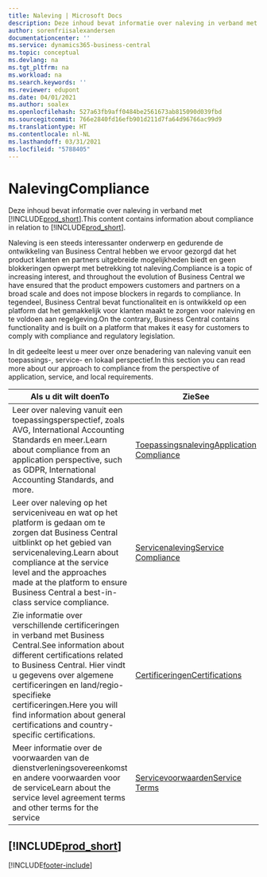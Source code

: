 ```yaml
---
title: Naleving | Microsoft Docs
description: Deze inhoud bevat informatie over naleving in verband met Business Central.
author: sorenfriisalexandersen
documentationcenter: ''
ms.service: dynamics365-business-central
ms.topic: conceptual
ms.devlang: na
ms.tgt_pltfrm: na
ms.workload: na
ms.search.keywords: ''
ms.reviewer: edupont
ms.date: 04/01/2021
ms.author: soalex
ms.openlocfilehash: 527a63fb9aff0484be2561673ab815090d039fbd
ms.sourcegitcommit: 766e2840fd16efb901d211d7fa64d96766ac99d9
ms.translationtype: HT
ms.contentlocale: nl-NL
ms.lasthandoff: 03/31/2021
ms.locfileid: "5788405"
---
```

# <a name="compliance"></a><span data-ttu-id="e44fc-103">Naleving</span><span class="sxs-lookup"><span data-stu-id="e44fc-103">Compliance</span></span>

<span data-ttu-id="e44fc-104">Deze inhoud bevat informatie over naleving in verband met [!INCLUDE[prod_short](../includes/prod_short.md)].</span><span class="sxs-lookup"><span data-stu-id="e44fc-104">This content contains information about compliance in relation to [!INCLUDE[prod_short](../includes/prod_short.md)].</span></span>  

<span data-ttu-id="e44fc-105">Naleving is een steeds interessanter onderwerp en gedurende de ontwikkeling van Business Central hebben we ervoor gezorgd dat het product klanten en partners uitgebreide mogelijkheden biedt en geen blokkeringen opwerpt met betrekking tot naleving.</span><span class="sxs-lookup"><span data-stu-id="e44fc-105">Compliance is a topic of increasing interest, and throughout the evolution of Business Central we have ensured that the product empowers customers and partners on a broad scale and does not impose blockers in regards to compliance.</span></span> <span data-ttu-id="e44fc-106">In tegendeel, Business Central bevat functionaliteit en is ontwikkeld op een platform dat het gemakkelijk voor klanten maakt te zorgen voor naleving en te voldoen aan regelgeving.</span><span class="sxs-lookup"><span data-stu-id="e44fc-106">On the contrary, Business Central contains functionality and is built on a platform that makes it easy for customers to comply with compliance and regulatory legislation.</span></span>

<span data-ttu-id="e44fc-107">In dit gedeelte leest u meer over onze benadering van naleving vanuit een toepassings-, service- en lokaal perspectief.</span><span class="sxs-lookup"><span data-stu-id="e44fc-107">In this section you can read more about our approach to compliance from the perspective of application, service, and local  requirements.</span></span>

|<span data-ttu-id="e44fc-108">**Als u dit wilt doen**</span><span class="sxs-lookup"><span data-stu-id="e44fc-108">**To**</span></span>|<span data-ttu-id="e44fc-109">**Zie**</span><span class="sxs-lookup"><span data-stu-id="e44fc-109">**See**</span></span>|  
|------------|-------------|  
|<span data-ttu-id="e44fc-110">Leer over naleving vanuit een toepassingsperspectief, zoals AVG, International Accounting Standards en meer.</span><span class="sxs-lookup"><span data-stu-id="e44fc-110">Learn about compliance from an application perspective, such as GDPR, International Accounting Standards, and more.</span></span>|[<span data-ttu-id="e44fc-111">Toepassingsnaleving</span><span class="sxs-lookup"><span data-stu-id="e44fc-111">Application Compliance</span></span>](compliance-application-compliance.md)|  
|<span data-ttu-id="e44fc-112">Leer over naleving op het serviceniveau en wat op het platform is gedaan om te zorgen dat Business Central uitblinkt op het gebied van servicenaleving.</span><span class="sxs-lookup"><span data-stu-id="e44fc-112">Learn about compliance at the service level and the approaches made at the platform to ensure Business Central a best-in-class service compliance.</span></span>|[<span data-ttu-id="e44fc-113">Servicenaleving</span><span class="sxs-lookup"><span data-stu-id="e44fc-113">Service Compliance</span></span>](compliance-service-compliance.md)|  
|<span data-ttu-id="e44fc-114">Zie informatie over verschillende certificeringen in verband met Business Central.</span><span class="sxs-lookup"><span data-stu-id="e44fc-114">See information about different certifications related to Business Central.</span></span> <span data-ttu-id="e44fc-115">Hier vindt u gegevens over algemene certificeringen en land/regio-specifieke certificeringen.</span><span class="sxs-lookup"><span data-stu-id="e44fc-115">Here you will find information about general certifications and country-specific certifications.</span></span>|[<span data-ttu-id="e44fc-116">Certificeringen</span><span class="sxs-lookup"><span data-stu-id="e44fc-116">Certifications</span></span>](compliance-certifications.md)|  
|<span data-ttu-id="e44fc-117">Meer informatie over de voorwaarden van de dienstverleningsovereenkomst en andere voorwaarden voor de service</span><span class="sxs-lookup"><span data-stu-id="e44fc-117">Learn about the service level agreement terms and other terms for the service</span></span>|[<span data-ttu-id="e44fc-118">Servicevoorwaarden</span><span class="sxs-lookup"><span data-stu-id="e44fc-118">Service Terms</span></span>](compliance-service-compliance.md#service-terms)|  

## [!INCLUDE[prod_short](../includes/free_trial_md.md)]  


[!INCLUDE[footer-include](../includes/footer-banner.md)]